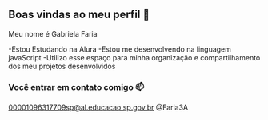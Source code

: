 ## Boas vindas ao meu perfil 💙

Meu nome é Gabriela Faria

-Estou Estudando na Alura
-Estou me desenvolvendo na linguagem javaScript
-Utilizo esse espaço para minha organização e compartilhamento dos meu projetos desenvolvidos

### Você entrar em contato comigo 📫

00001096317709sp@al.educacao.sp.gov.br
@Faria3A
